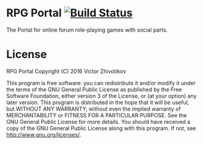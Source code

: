 # RPG Portal [![Build Status](https://travis-ci.org/deathman92/rpgportal.svg?branch=master)](https://travis-ci.org/deathman92/rpgportal)
The Portal for online forum role-playing games with social parts.

# License
RPG Portal 
Copyright (C) 2016 Victor Zhivotikov

This program is free software: you can redistribute it and/or modify it under the terms of the GNU General Public License as published by the Free Software Foundation, either version 3 of the License, or (at your option) any later version. This program is distributed in the hope that it will be useful, but WITHOUT ANY WARRANTY; without even the implied warranty of MERCHANTABILITY or FITNESS FOR A PARTICULAR PURPOSE. See the GNU General Public License for more details. You should have received a copy of the GNU General Public License along with this program. If not, see http://www.gnu.org/licenses/.
